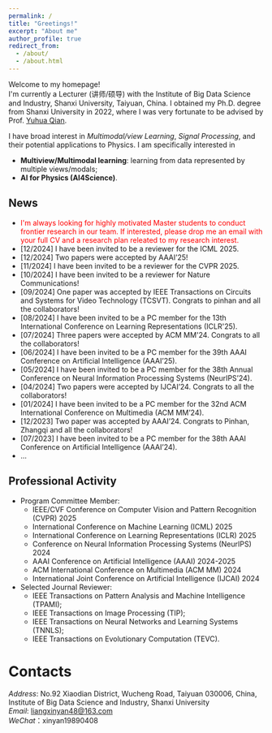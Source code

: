 ```yaml
---
permalink: /
title: "Greetings!"
excerpt: "About me"
author_profile: true
redirect_from: 
  - /about/
  - /about.html
---
```


Welcome to my homepage! \
I'm currently a Lecturer (讲师/硕导) with the Institute of Big Data Science and Industry, Shanxi University, Taiyuan, China. I obtained my Ph.D. degree from Shanxi University in 2022, where I was very fortunate to be advised by Prof. [Yuhua Qian](http://dig.sxu.edu.cn/qyh/index.html). 

I have broad interest in *Multimodal/view Learning*, *Signal Processing*, and their potential applications to Physics. I am specifically interested in
- **Multiview/Multimodal learning**: learning from data represented by multiple views/modals;
- **AI for Physics (AI4Science)**.



News
------
- <span style="color: #FF0000">I'm always looking for highly motivated Master students to conduct frontier research in our team. If interested, please drop me an email with your full CV and a research plan releated to my research interest.</span>
- [12/2024] I have been invited to be a reviewer for the ICML 2025.
- [12/2024] Two papers were accepted by AAAI’25!
- [11/2024] I have been invited to be a reviewer for the CVPR 2025.
- [10/2024] I have been invited to be a reviewer for Nature Communications!
- [09/2024] One paper was accepted by IEEE Transactions on Circuits and Systems for Video Technology (TCSVT). Congrats to pinhan and all the collaborators!
- [08/2024] I have been invited to be a PC member for the 13th International Conference on Learning Representations (ICLR'25).
- [07/2024] Three papers were accepted by ACM MM'24. Congrats to all the collaborators!
- [06/2024] I have been invited to be a PC member for the 39th AAAI Conference on Artificial Intelligence (AAAI’25).
- [05/2024] I have been invited to be a PC member for the 38th Annual Conference on Neural Information Processing Systems (NeurIPS’24).
- [04/2024] Two papers were accepted by IJCAI’24. Congrats to all the collaborators!
- [01/2024] I have been invited to be a PC member for the 32nd ACM International Conference on Multimedia (ACM MM’24).
- [12/2023] Two paper was accepted by AAAI’24. Congrats to Pinhan, Zhangqi and all the collaborators!
- [07/2023] I have been invited to be a PC member for the 38th AAAI Conference on Artificial Intelligence (AAAI’24).
- ...



Professional Activity
------

* Program Committee Member:
  * IEEE/CVF Conference on Computer Vision and Pattern Recognition (CVPR) 2025
  * International Conference on Machine Learning (ICML) 2025
  * International Conference on Learning Representations (ICLR) 2025
  * Conference on Neural Information Processing Systems (NeurIPS) 2024
  <!-- -* European Conference on Computer Vision (ECCV) 2022-2023
  * International Conference on Computer Vision (ICCV) 2021-2023-->
  * AAAI Conference on Artificial Intelligence (AAAI) 2024-2025
  * ACM International Conference on Multimedia (ACM MM) 2024
  * International Joint Conference on Artificial Intelligence (IJCAI) 2024
* Selected Journal Reviewer:
  * IEEE Transactions on Pattern Analysis and Machine Intelligence (TPAMI);
  * IEEE Transactions on Image Processing (TIP);
  * IEEE Transactions on Neural Networks and Learning Systems (TNNLS);
  * IEEE Transactions on Evolutionary Computation (TEVC).



Contacts
======
*Address*: No.92 Xiaodian District, Wucheng Road, Taiyuan 030006, China, \
Institute of Big Data Science and Industry, Shanxi University\
*Email*: liangxinyan48@163.com\
*WeChat*：xinyan19890408


<!-- - [04/2024] 受邀担任[国家自然科学基金委](https://www.nsfc.gov.cn/)基金评审人. -->

<!-- - [05/2022] 受邀担任[国家自然科学基金委](https://www.nsfc.gov.cn/)基金评审人. -->






